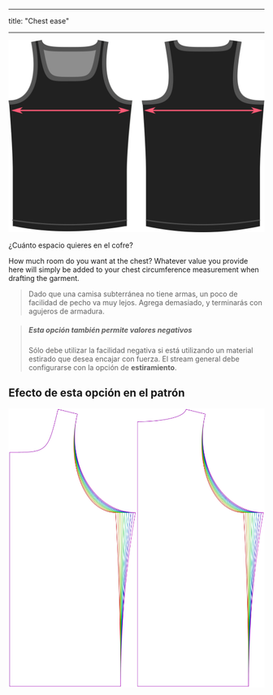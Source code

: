 - - -
title: "Chest ease"
- - -

![La opción de facilidad del cofre en Aaron](./chestease.svg)

¿Cuánto espacio quieres en el cofre?

How much room do you want at the chest? Whatever value you provide here will simply be added to your chest circumference measurement when drafting the garment.

> Dado que una camisa subterránea no tiene armas, un poco de facilidad de pecho va muy lejos. Agrega demasiado, y terminarás con agujeros de armadura.

> ##### Esta opción también permite valores negativos
> 
> Sólo debe utilizar la facilidad negativa si está utilizando un material estirado que desea encajar con fuerza. El stream general debe configurarse con la opción de **estiramiento**.

## Efecto de esta opción en el patrón

![Esta imagen muestra el efecto de esta opción superponiendo varias variantes que tienen un valor diferente para esta opción](aaron_chestease_sample.svg "Efecto de esta opción en el patrón")
